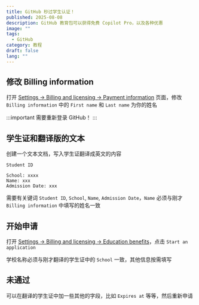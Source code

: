 ```yaml
---
title: GitHub 秒过学生认证！
published: 2025-08-08
description: GitHub 教育包可以获得免费 Copilot Pro，以及各种优惠
image: ""
tags:
  - GitHub
category: 教程
draft: false
lang: ""
---
```


## 修改 Billing information

打开 [Settings -> Billing and licensing -> Payment information](https://github.com/settings/billing/payment_information) 页面，修改 `Billing information` 中的 `First name` 和 `Last name` 为你的姓名

:::important
需要重新登录 GitHub！
:::

## 学生证和翻译版的文本

创建一个文本文档，写入学生证翻译成英文的内容

```plain
Student ID

School: xxxx
Name: xxx
Admission Date: xxx
```

需要有关键词 `Student ID`, `School`, `Name`, `Admission Date`，`Name` 必须与刚才 `Billing information` 中填写的姓名一致

## 开始申请

打开 [Settings -> Billing and licensing -> Education benefits](https://github.com/settings/education/benefits)，点击 `Start an application`

学校名称必须与刚才翻译的学生证中的 `School` 一致，其他信息按需填写

## 未通过

可以在翻译的学生证中加一些其他的字段，比如 `Expires at` 等等，然后重新申请
